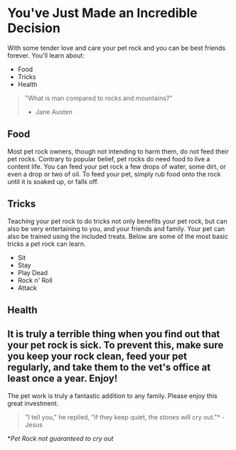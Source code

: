 You've Just Made an Incredible Decision
=============

With some tender love and care your pet rock and you can be best friends forever. You'll learn about:

  - Food
  - Tricks
  - Health

> "What is man compared to rocks and mountains?"
> - Jane Austen

Food
-------------
Most pet rock owners, though not intending to harm them, do not feed their pet rocks. Contrary to popular belief, pet rocks do need food to live a content life. You can feed your pet rock a few drops of water, some dirt, or even a drop or two of oil. To feed your pet, simply rub food onto the rock until it is soaked up, or falls off.

Tricks
-------------

Teaching your pet rock to do tricks not only benefits your pet rock, but can also be very entertaining to you, and your friends and family. Your pet can also be trained using the included treats. Below are some of the most basic tricks a pet rock can learn.


* Sit
* Stay
* Play Dead
* Rock n' Roll
* Attack

Health
-------------
It is truly a terrible thing when you find out that your pet rock is sick. To prevent this, make sure you keep your rock clean, feed your pet regularly, and take them to the vet's office at least once a year.
Enjoy!
-------------
The pet work is truly a fantastic addition to any family. Please enjoy this great investment.

> "I tell you," he replied, "if they keep quiet, the stones will cry out."* - Jesus

**Pet Rock not guaranteed to cry out*